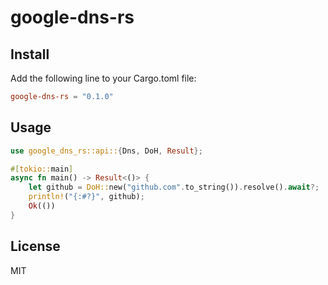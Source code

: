 # google-dns-rs

## Install

Add the following line to your Cargo.toml file:

```toml
google-dns-rs = "0.1.0"
```

## Usage

```rust
use google_dns_rs::api::{Dns, DoH, Result};

#[tokio::main]
async fn main() -> Result<()> {
    let github = DoH::new("github.com".to_string()).resolve().await?;
    println!("{:#?}", github);
    Ok(())
}
```

## License

MIT

